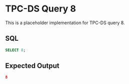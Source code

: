 # TPC-DS Query 8

This is a placeholder implementation for TPC-DS query 8.

## SQL
```sql
SELECT 8;
```

## Expected Output
```json
8
```
